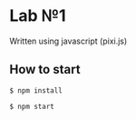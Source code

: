 # Lab №1
Written using javascript (pixi.js)

## How to start
```$ npm install```

```$ npm start```
